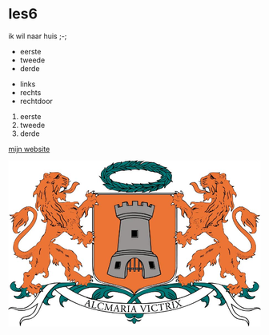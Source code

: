 # les6
ik wil naar huis ;-;

- eerste
- tweede
- derde

* links
* rechts
* rechtdoor

1. eerste
2. tweede
3. derde

[mijn website](https://36763.hosts2.ma-cloud.nl/)

![wapenalkmaar](alkmaarwapen.jpg)
